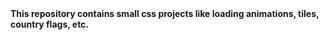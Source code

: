 <strong>
This repository contains small css projects like loading animations, tiles, country flags, etc.
</strong>
